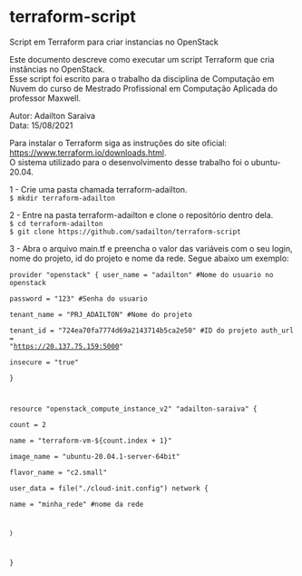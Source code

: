# terraform-script
Script em Terraform para criar instancias no OpenStack

Este documento descreve como executar um script Terraform que cria instâncias no OpenStack.  
Esse script foi escrito para o trabalho da disciplina de Computação em Nuvem do curso de Mestrado Profissional em Computação Aplicada do professor Maxwell.

Autor: Adailton Saraiva  
Data: 15/08/2021

Para instalar o Terraform siga as instruções do site oficial: https://www.terraform.io/downloads.html.  
O sistema utilizado para o desenvolvimento desse trabalho foi o ubuntu-20.04.  

1 - Crie uma pasta chamada terraform-adailton.  
`$ mkdir terraform-adailton`

2 - Entre na pasta terraform-adailton e clone o repositório dentro dela.  
`$ cd terraform-adailton`  
`$ git clone https://github.com/sadailton/terraform-script`

3 - Abra o arquivo main.tf e preencha o valor das variáveis com o seu login, nome do projeto, id do projeto e nome da rede. Segue abaixo um exemplo:
<code>	
provider "openstack" {
	user_name   = "adailton" #Nome do usuario no openstack	
	password    = "123" #Senha do usuario	
	tenant_name = "PRJ_ADAILTON" #Nome do projeto	
	tenant_id   = "724ea70fa7774d69a2143714b5ca2e50" #ID do projeto	
	auth_url    = "https://20.137.75.159:5000"	
	insecure    = "true"	
}	
	

resource "openstack_compute_instance_v2" "adailton-saraiva" {	
	count = 2	
	name = "terraform-vm-${count.index + 1}"	
	image_name = "ubuntu-20.04.1-server-64bit"	
	flavor_name = "c2.small"	
	user_data = file("./cloud-init.config")	
	network {	
		name = "minha_rede" #nome da rede	

	}	
}
</code>
